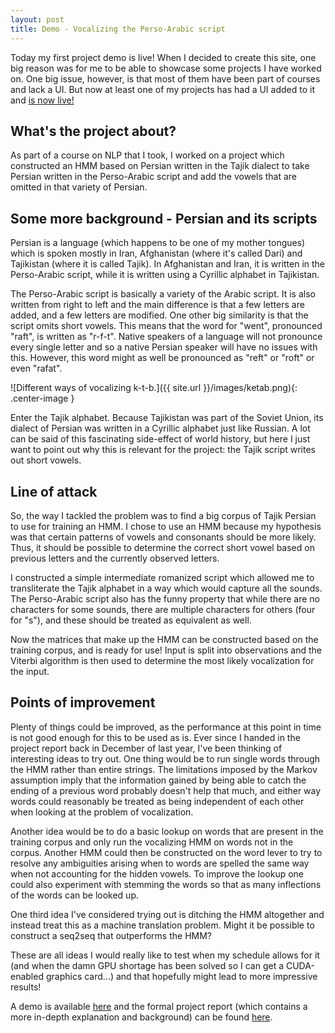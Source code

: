 ```yaml
---
layout: post
title: Demo - Vocalizing the Perso-Arabic script
---
```


Today my first project demo is live! When I decided to create this site, one big reason was for me to be able to showcase some projects I have worked on. One big issue, however, is that most of them have been part of courses and lack a UI. But now at least one of my projects has had a UI added to it and [is now live!](http://vocalizer.thomasvakili.se/)

What's the project about?
-------------------------
As part of a course on NLP that I took, I worked on a project which constructed an HMM based on Persian written in the Tajik dialect to take Persian written in the Perso-Arabic script and add the vowels that are omitted in that variety of Persian.

Some more background - Persian and its scripts
----------------------------------------------
Persian is a language (which happens to be one of my mother tongues) which is spoken mostly in Iran, Afghanistan (where it's called Dari) and Tajikistan (where it is called Tajik). In Afghanistan and Iran, it is written in the Perso-Arabic script, while it is written using a Cyrillic alphabet in Tajikistan.

The Perso-Arabic script is basically a variety of the Arabic script. It is also written from right to left and the main difference is that a few letters are added, and a few letters are modified. One other big similarity is that the script omits short vowels. This means that the word for "went", pronounced "raft", is written as "r-f-t". Native speakers of a language will not pronounce every single letter and so a native Persian speaker will have no issues with this. However, this word might as well be pronounced as "reft" or "roft" or even "rafat".

![Different ways of vocalizing k-t-b.]({{ site.url }}/images/ketab.png){: .center-image }

Enter the Tajik alphabet. Because Tajikistan was part of the Soviet Union, its dialect of Persian was written in a Cyrillic alphabet just like Russian. A lot can be said of this fascinating side-effect of world history, but here I just want to point out why this is relevant for the project: the Tajik script writes out short vowels.

Line of attack
--------------
So, the way I tackled the problem was to find a big corpus of Tajik Persian to use for training an HMM. I chose to use an HMM because my hypothesis was that certain patterns of vowels and consonants should be more likely. Thus, it should be possible to determine the correct short vowel based on previous letters and the currently observed letters.

I constructed a simple intermediate romanized script which allowed me to transliterate the Tajik alphabet in a way which would capture all the sounds. The Perso-Arabic script also has the funny property that while there are no characters for some sounds, there are multiple characters for others (four for "s"), and these should be treated as equivalent as well.

Now the matrices that make up the HMM can be constructed based on the training corpus, and is ready for use! Input is split into observations and the Viterbi algorithm is then used to determine the most likely vocalization for the input.

Points of improvement
---------------------
Plenty of things could be improved, as the performance at this point in time is not good enough for this to be used as is. Ever since I handed in the project report back in December of last year, I've been thinking of interesting ideas to try out. One thing would be to run single words through the HMM rather than entire strings. The limitations imposed by the Markov assumption imply that the information gained by being able to catch the ending of a previous word probably doesn't help that much, and either way words could reasonably be treated as being independent of each other when looking at the problem of vocalization.

Another idea would be to do a basic lookup on words that are present in the training corpus and only run the vocalizing HMM on words not in the corpus. Another HMM could then be constructed on the word lever to try to resolve any ambiguities arising when to words are spelled the same way when not accounting for the hidden vowels. To improve the lookup one could also experiment with stemming the words so that as many inflections of the words can be looked up.

One third idea I've considered trying out is ditching the HMM altogether and instead treat this as a machine translation problem. Might it be possible to construct a seq2seq that outperforms the HMM?

These are all ideas I would really like to test when my schedule allows for it (and when the damn GPU shortage has been solved so I can get a CUDA-enabled graphics card...) and that hopefully might lead to more impressive results!

A demo is available [here](http://vocalizer.thomasvakili.se) and the formal project report (which contains a more in-depth explanation and background) can be found [here](https://docs.google.com/document/d/1Xh75hHI6z_Tg25WNA0a4yAZcWLe0V5bN03TPDmVMD1k/).
